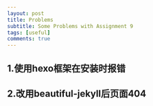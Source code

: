 ```yaml
---
layout: post
title: Problems
subtitle: Some Problems with Assignment 9
tags: [useful]
comments: true
---
```

## 1.使用hexo框架在安装时报错
## 2.改用beautiful-jekyll后页面404
